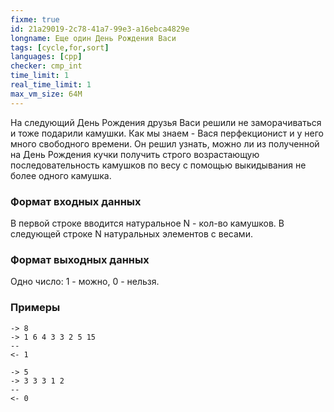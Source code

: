 ```yaml
---
fixme: true
id: 21a29019-2c78-41a7-99e3-a16ebca4829e
longname: Еще один День Рождения Васи
tags: [cycle,for,sort]
languages: [cpp]
checker: cmp_int
time_limit: 1
real_time_limit: 1
max_vm_size: 64M
---
```



На следующий День Рождения друзья Васи решили не заморачиваться и тоже подарили камушки. Как мы знаем - Вася перфекционист и у него много свободного времени. Он решил узнать, можно ли из полученной на День Рождения кучки получить строго возрастающую последовательность камушков по весу с помощью выкидывания не более одного камушка.

### Формат входных данных

В первой строке вводится натуральное N - кол-во камушков. В следующей строке N натуральных элементов с весами.

### Формат выходных данных

Одно число: 1 - можно, 0 - нельзя.

### Примеры

```
-> 8
-> 1 6 4 3 3 2 5 15
--
<- 1
```

```
-> 5
-> 3 3 3 1 2
--
<- 0
```
